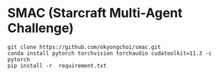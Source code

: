 # SMAC (Starcraft Multi-Agent Challenge)

```shell
git clone https://github.com/okyongchoi/smac.git
conda install pytorch torchvision torchaudio cudatoolkit=11.3 -c pytorch
pip install -r  requirement.txt
```
